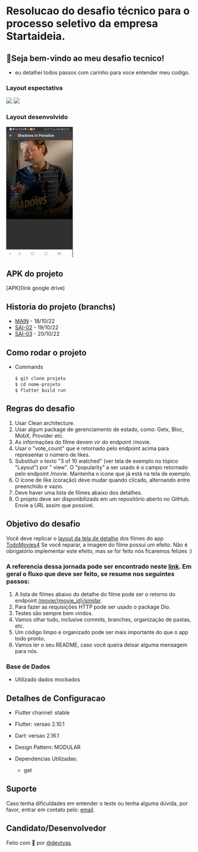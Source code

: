 <h1>Resolucao do desafio técnico para o processo seletivo da empresa Startaideia.</h1>


## 👋Seja bem-vindo ao meu desafio tecnico!
 - eu detalhei todos passos com carinho para voce entender meu codigo.

### Layout espectativa

<img src="https://is4-ssl.mzstatic.com/image/thumb/Purple114/v4/97/0e/e2/970ee217-13cf-1674-b016-461aca657663/pr_source.png/460x0w.png" height="350em" /> 
<img src="assets/prints/tela-details.png" height="350em" /> 

### Layout desenvolvido

<img src="assets/prints/tela-detail.png" height="350em" /> 


<h2>APK do projeto</h2>

[APK](link google drive)

## Historia do projeto (branchs)

- [MAIN](https://github.com/devtvas/flutter_challenge_startaideia/tree/main) - 18/10/22 
- [SAI-02]() - 19/10/22 
- [SAI-03]() - 20/10/22 


<h2>Como rodar o projeto</h2>

  + Commands

    ```
    $ git clone projeto
    $ cd nome-projeto
    $ flutter build run
    ```
    
<h2>Regras do desafio</h2>

1. Usar Clean architecture.
2. Usar algum package de gerenciamento de estado, como: Getx, Bloc, MobX, Provider etc.
3. As informações do filme devem vir do endpoint /movie.
4. Usar o "vote_count" que é retornado pelo endpoint acima para representar o número de likes.
5. Substituir o texto "3 of 10 watched" (ver tela de exemplo no tópico "Layout") por "<popularity>
view". O "popularity" a ser usado é o campo retornado pelo endpoint /movie. Mantenha o ícone
que já está na tela de exemplo.
6. O ícone de like (coração) deve mudar quando clicado, alternando entre preenchido e vazio.
7. Deve haver uma lista de filmes abaixo dos detalhes.
8. O projeto deve ser disponibilizado em um repositório aberto no GitHub. Envie a URL assim que
possível.


<h2>Objetivo do desafio</h2>

Você deve replicar o [layout da tela de detalhe](https://apps.apple.com/br/app/todomovies-4/id792499896) dos filmes do app [TodoMovies4](https://apps.apple.com/br/app/todomovies-4/id792499896)
Se você reparar, a imagem do filme possui um efeito. Não é obrigatório implementar este efeito, mas se for feito
nós ficaremos felizes :)

### A referencia dessa jornada pode ser encontrado neste [link](https://apps.apple.com/br/app/todomovies-4/id792499896). Em geral o fluxo que deve ser feito, se resume nos seguintes passos:
1. A lista de filmes abaixo do detalhe do filme pode ser o retorno do endpoint
[/movie/{movie_id}/similar](https://developers.themoviedb.org/3/movies/get-similar-movies).
2. Para fazer as requisições HTTP pode ser usado o package Dio.
3. Testes são sempre bem vindos.
4. Vamos olhar tudo, inclusive commits, branches, organização de pastas, etc.
5. Um código limpo e organizado pode ser mais importante do que o app todo pronto.
6. Vamos ler o seu README, caso você queira deixar alguma mensagem para nós.



###  Base de Dados
 
* Utilizado dados mockados

<h2>Detalhes de Configuracao</h2>
  
  + Flutter channel: stable 
  + Flutter: versao 2.10.1
  + Dart: versao 2.16.1
  + Design Pattern: MODULAR
  + Dependencias Utilizadas:  
    
    - get
   


## Suporte
Caso tenha dificuldades em entender o teste ou tenha alguma dúvida, por favor, entrar em contato pelo: [email](diogenes.silva@startaideia.com.br).

## Candidato/Desenvolvedor

Feito com 💜 por [@devtvas](https://www.linkedin.com/in/devtvas/).
